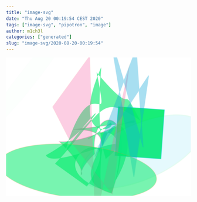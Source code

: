 ```yaml
---
title: "image-svg"
date: "Thu Aug 20 00:19:54 CEST 2020"
tags: ["image-svg", "pipotron", "image"]
author: m1ch3l
categories: ["generated"]
slug: "image-svg/2020-08-20-00:19:54"
---
```


![](image.svg)
